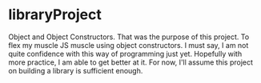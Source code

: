# libraryProject

Object and Object Constructors. That was the purpose of this project. To flex my muscle JS muscle using object constructors. I must say, I am not quite confidence with this way of programming just yet. Hopefully with more practice, I am able to get better at it. For now, I'll assume this project on building a library is sufficient enough.